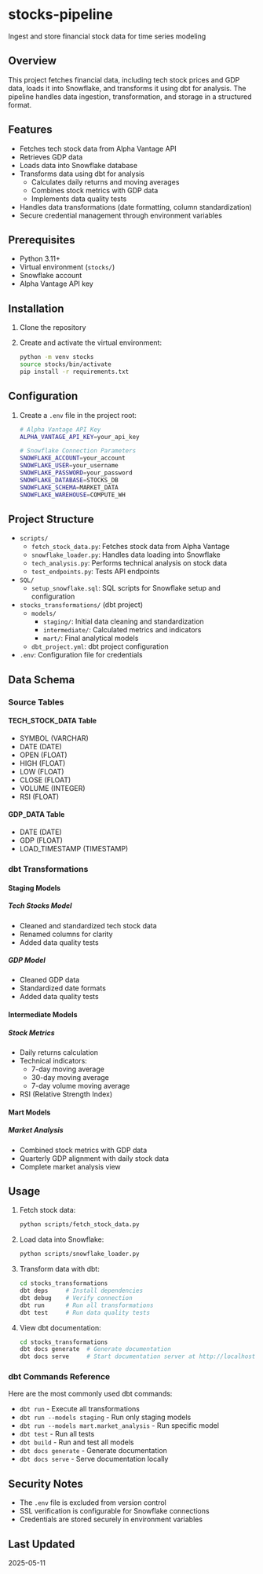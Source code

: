 # stocks-pipeline

Ingest and store financial stock data for time series modeling

## Overview

This project fetches financial data, including tech stock prices and GDP data, loads it into Snowflake, and transforms it using dbt for analysis. The pipeline handles data ingestion, transformation, and storage in a structured format.

## Features

- Fetches tech stock data from Alpha Vantage API
- Retrieves GDP data
- Loads data into Snowflake database
- Transforms data using dbt for analysis
  - Calculates daily returns and moving averages
  - Combines stock metrics with GDP data
  - Implements data quality tests
- Handles data transformations (date formatting, column standardization)
- Secure credential management through environment variables

## Prerequisites

- Python 3.11+
- Virtual environment (`stocks/`)
- Snowflake account
- Alpha Vantage API key

## Installation

1. Clone the repository

2. Create and activate the virtual environment:

   ```bash
   python -m venv stocks
   source stocks/bin/activate
   pip install -r requirements.txt
   ```

## Configuration

1. Create a `.env` file in the project root:

   ```bash
   # Alpha Vantage API Key
   ALPHA_VANTAGE_API_KEY=your_api_key

   # Snowflake Connection Parameters
   SNOWFLAKE_ACCOUNT=your_account
   SNOWFLAKE_USER=your_username
   SNOWFLAKE_PASSWORD=your_password
   SNOWFLAKE_DATABASE=STOCKS_DB
   SNOWFLAKE_SCHEMA=MARKET_DATA
   SNOWFLAKE_WAREHOUSE=COMPUTE_WH
   ```

## Project Structure

- `scripts/`
  - `fetch_stock_data.py`: Fetches stock data from Alpha Vantage
  - `snowflake_loader.py`: Handles data loading into Snowflake
  - `tech_analysis.py`: Performs technical analysis on stock data
  - `test_endpoints.py`: Tests API endpoints
- `SQL/`
  - `setup_snowflake.sql`: SQL scripts for Snowflake setup and configuration
- `stocks_transformations/` (dbt project)
  - `models/`
    - `staging/`: Initial data cleaning and standardization
    - `intermediate/`: Calculated metrics and indicators
    - `mart/`: Final analytical models
  - `dbt_project.yml`: dbt project configuration
- `.env`: Configuration file for credentials

## Data Schema

### Source Tables

#### TECH_STOCK_DATA Table

- SYMBOL (VARCHAR)
- DATE (DATE)
- OPEN (FLOAT)
- HIGH (FLOAT)
- LOW (FLOAT)
- CLOSE (FLOAT)
- VOLUME (INTEGER)
- RSI (FLOAT)

#### GDP_DATA Table

- DATE (DATE)
- GDP (FLOAT)
- LOAD_TIMESTAMP (TIMESTAMP)

### dbt Transformations

#### Staging Models

##### Tech Stocks Model

- Cleaned and standardized tech stock data
- Renamed columns for clarity
- Added data quality tests

##### GDP Model

- Cleaned GDP data
- Standardized date formats
- Added data quality tests

#### Intermediate Models

##### Stock Metrics

- Daily returns calculation
- Technical indicators:
  - 7-day moving average
  - 30-day moving average
  - 7-day volume moving average
- RSI (Relative Strength Index)

#### Mart Models

##### Market Analysis

- Combined stock metrics with GDP data
- Quarterly GDP alignment with daily stock data
- Complete market analysis view

## Usage

1. Fetch stock data:

   ```bash
   python scripts/fetch_stock_data.py
   ```

2. Load data into Snowflake:

   ```bash
   python scripts/snowflake_loader.py
   ```

3. Transform data with dbt:

   ```bash
   cd stocks_transformations
   dbt deps     # Install dependencies
   dbt debug    # Verify connection
   dbt run      # Run all transformations
   dbt test     # Run data quality tests
   ```

4. View dbt documentation:

   ```bash
   cd stocks_transformations
   dbt docs generate  # Generate documentation
   dbt docs serve     # Start documentation server at http://localhost:8080
   ```

### dbt Commands Reference

Here are the most commonly used dbt commands:

- `dbt run` - Execute all transformations
- `dbt run --models staging` - Run only staging models
- `dbt run --models mart.market_analysis` - Run specific model
- `dbt test` - Run all tests
- `dbt build` - Run and test all models
- `dbt docs generate` - Generate documentation
- `dbt docs serve` - Serve documentation locally

## Security Notes

- The `.env` file is excluded from version control
- SSL verification is configurable for Snowflake connections
- Credentials are stored securely in environment variables

## Last Updated

2025-05-11
